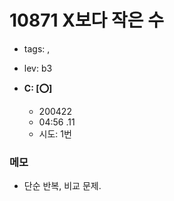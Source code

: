 # 10871 X보다 작은 수
 - tags: ,
 - lev: b3

- **C: [:o:]**
  - 200422
  - 04:56 .11 
  - 시도: 1번

### 메모
 - 단순 반복, 비교 문제.

